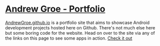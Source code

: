 # [Andrew Groe - Portfolio](AndrewGroe.github.io)

[AndrewGroe.github.io](AndrewGroe.github.io) is a portfolio site that aims to showcase Android development projects hosted here on Github. There's not much else here but some boring code for the website. Head on over to the site via any of the links on this page to see some apps in action.
[Check it out](AndrewGroe.github.io)
